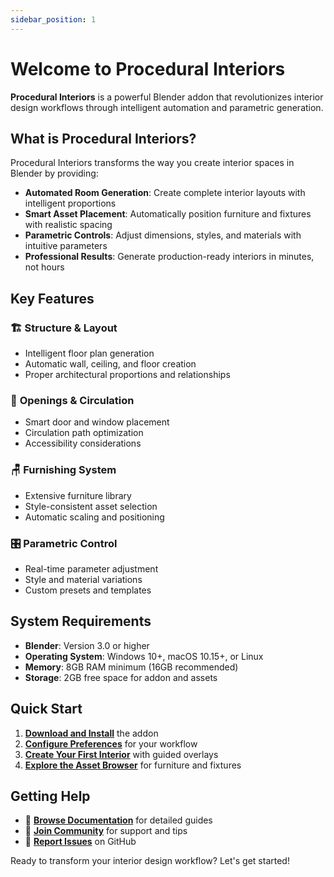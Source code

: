 ```yaml
---
sidebar_position: 1
---
```


# Welcome to Procedural Interiors

**Procedural Interiors** is a powerful Blender addon that revolutionizes interior design workflows through intelligent automation and parametric generation.

## What is Procedural Interiors?

Procedural Interiors transforms the way you create interior spaces in Blender by providing:

- **Automated Room Generation**: Create complete interior layouts with intelligent proportions
- **Smart Asset Placement**: Automatically position furniture and fixtures with realistic spacing
- **Parametric Controls**: Adjust dimensions, styles, and materials with intuitive parameters
- **Professional Results**: Generate production-ready interiors in minutes, not hours

## Key Features

### 🏗️ **Structure & Layout**
- Intelligent floor plan generation
- Automatic wall, ceiling, and floor creation
- Proper architectural proportions and relationships

### 🚪 **Openings & Circulation**
- Smart door and window placement
- Circulation path optimization
- Accessibility considerations

### 🪑 **Furnishing System**
- Extensive furniture library
- Style-consistent asset selection
- Automatic scaling and positioning

### 🎛️ **Parametric Control**
- Real-time parameter adjustment
- Style and material variations
- Custom presets and templates

## System Requirements

- **Blender**: Version 3.0 or higher
- **Operating System**: Windows 10+, macOS 10.15+, or Linux
- **Memory**: 8GB RAM minimum (16GB recommended)
- **Storage**: 2GB free space for addon and assets

## Quick Start

1. **[Download and Install](installation/download-install)** the addon
2. **[Configure Preferences](installation/preferences)** for your workflow
3. **[Create Your First Interior](how-to-use/overlays)** with guided overlays
4. **[Explore the Asset Browser](asset-browser/overview)** for furniture and fixtures

## Getting Help

- 📖 **[Browse Documentation](how-to-use/help)** for detailed guides
- 💬 **[Join Community](https://discord.gg/your-server)** for support and tips
- 🐛 **[Report Issues](https://github.com/your-organization/procedural-interiors/issues)** on GitHub

Ready to transform your interior design workflow? Let's get started!
